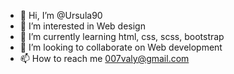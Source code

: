 - 👋 Hi, I’m @Ursula90
- 👀 I’m interested in Web design 
- 🌱 I’m currently learning html, css, scss, bootstrap 
- 💞️ I’m looking to collaborate on Web development 
- 📫 How to reach me 007valy@gmail.com 

<!---
Ursula90/Ursula90 is a ✨ special ✨ repository because its `README.md` (this file) appears on your GitHub profile.
You can click the Preview link to take a look at your changes.
--->
